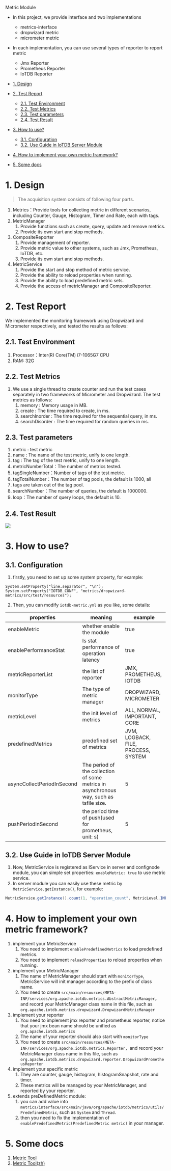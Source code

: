 <!--

    Licensed to the Apache Software Foundation (ASF) under one
    or more contributor license agreements.  See the NOTICE file
    distributed with this work for additional information
    regarding copyright ownership.  The ASF licenses this file
    to you under the Apache License, Version 2.0 (the
    "License"); you may not use this file except in compliance
    with the License.  You may obtain a copy of the License at

        http://www.apache.org/licenses/LICENSE-2.0

    Unless required by applicable law or agreed to in writing,
    software distributed under the License is distributed on an
    "AS IS" BASIS, WITHOUT WARRANTIES OR CONDITIONS OF ANY
    KIND, either express or implied.  See the License for the
    specific language governing permissions and limitations
    under the License.

-->
Metric Module

- In this project, we provide interface and two implementations
  - metrics-interface
  - dropwizard metric
  - micrometer metric
- In each implementation, you can use several types of reporter to report metric
  - Jmx Reporter
  - Prometheus Reporter
  - IoTDB Reporter

- [1. Design](#1-design)
- [2. Test Report](#2-test-report)
  - [2.1. Test Environment](#21-test-environment)
  - [2.2. Test Metrics](#22-test-metrics)
  - [2.3. Test parameters](#23-test-parameters)
  - [2.4. Test Result](#24-test-result)
- [3. How to use?](#3-how-to-use)
  - [3.1. Configuration](#31-configuration)
  - [3.2. Use Guide in IoTDB Server Module](#32-use-guide-in-iotdb-server-module)
- [4. How to implement your own metric framework?](#4-how-to-implement-your-own-metric-framework)
- [5. Some docs](#5-some-docs)

# 1. Design
> The acquisition system consists of following four parts.

1. Metrics：Provide tools for collecting metric in different scenarios, including Counter, Gauge, Histogram, Timer and Rate, each with tags.
2. MetricManager
   1. Provide functions such as create, query, update and remove metrics.
   2. Provide its own start and stop methods.
3. CompositeReporter
   1. Provide management of reporter.
   2. Provide metric value to other systems, such as Jmx, Prometheus, IoTDB, etc.
   3. Provide its own start and stop methods.
4. MetricService
   1. Provide the start and stop method of metric service.
   2. Provide the ability to reload properties when running.
   3. Provide the ability to load predefined metric sets.
   4. Provide the access of metricManager and CompositeReporter.

# 2. Test Report
We implemented the monitoring framework using Dropwizard and Micrometer respectively, and tested the results as follows:

## 2.1. Test Environment
1. Processor：Inter(R) Core(TM) i7-1065G7 CPU
2. RAM: 32G

## 2.2. Test Metrics
1. We use a single thread to create counter and run the test cases separately in two frameworks of Micrometer and Dropwizard. The test metrics as follows:
   1. memory : Memory usage in MB.
   2. create : The time required to create, in ms.
   3. searchInorder : The time required for the sequential query, in ms.
   4. searchDisorder : The time required for random queries in ms.

## 2.3. Test parameters
1. metric : test metric 
2. name : The name of the test metric, unify to one length.
3. tag : The tag of the test metric, unify to one length.
4. metricNumberTotal：The number of metrics tested.
5. tagSingleNumber：Number of tags of the test metric.
6. tagTotalNumber：The number of tag pools, the default is 1000, all
7. tags are taken out of the tag pool.
8. searchNumber：The number of queries, the default is 1000000.
9. loop：The number of query loops, the default is 10.

## 2.4. Test Result
![](https://cwiki.apache.org/confluence/download/attachments/184617400/image2021-7-14_16-32-55.png?version=1&modificationDate=1626403814000&api=v2)

# 3. How to use?

## 3.1. Configuration
1. firstly, you need to set up some system property, for example:

```
System.setProperty("line.separator", "\n");
System.setProperty("IOTDB_CONF", "metrics/dropwizard-metrics/src/test/resources");
```

2. Then, you can modify `iotdb-metric.yml` as you like, some details:

| properties                 | meaning                                                                                | example                             |
| -------------------------- | -------------------------------------------------------------------------------------- | ----------------------------------- |
| enableMetric               | whether enable the module                                                              | true                                |
| enablePerformanceStat      | Is stat performance of operation latency                                               | true                                |
| metricReporterList         | the list of reporter                                                                   | JMX, PROMETHEUS, IOTDB              |
| monitorType                | The type of metric manager                                                             | DROPWIZARD, MICROMETER              |
| metricLevel                | the init level of metrics                                                              | ALL, NORMAL, IMPORTANT, CORE        |
| predefinedMetrics          | predefined set of metrics                                                              | JVM, LOGBACK, FILE, PROCESS, SYSTEM |
| asyncCollectPeriodInSecond | The period of the collection of some metrics in asynchronous way, such as tsfile size. | 5                                   |
| pushPeriodInSecond         | the period time of push(used for prometheus, unit: s)                                  | 5                                   |

## 3.2. Use Guide in IoTDB Server Module
1. Now, MetricService is registered as IService in server and confignode module, you can simple set properties: `enableMetric: true` to use metric service.
2. In server module you can easily use these metric by `MetricService.getInstance()`, for example:

```java
MetricService.getInstance().count(1, "operation_count", MetricLevel.IMPORTANT, "name", operation.getName());
```

# 4. How to implement your own metric framework?
1. implement your MetricService
   1. You need to implement `enablePredefinedMetrics` to load predefined metrics.
   2. You need to implement `reloadProperties` to reload properties when running.
2. implement your MetricManager
   1. The name of MetricManager should start with `monitorType`, MetricService will init manager according to the prefix of class name.
   2. You need to create `src/main/resources/META-INF/services/org.apache.iotdb.metrics.AbstractMetricManager`，and record your MetricManager class name in this file, such as `org.apache.iotdb.metrics.dropwizard.DropwizardMetricManager`
3. implement your reporter
   1. You need to implement jmx reporter and prometheus reporter, notice that your jmx bean name should be unified as `org.apache.iotdb.metrics`
   2. The name of your reporter should also start with `monitorType`
   3. You need to create `src/main/resources/META-INF/services/org.apache.iotdb.metrics.Reporter`，and record your MetricManager class name in this file, such as `org.apache.iotdb.metrics.dropwizard.reporter.DropwizardPrometheusReporter`
4. implement your specific metric
   1. They are counter, gauge, histogram, histogramSnapshot, rate and timer.
   2. These metrics will be managed by your MetricManager, and reported by your reporter.
5. extends preDefinedMetric module:
   1. you can add value into `metrics/interface/src/main/java/org/apache/iotdb/metrics/utils/PredefinedMetric`, such as `System` and `Thread`.
   2. then you need to fix the implementation of `enablePredefinedMetric(PredefinedMetric metric)` in your manager.

# 5. Some docs
1. <a href = "https://iotdb.apache.org/UserGuide/Master/Maintenance-Tools/Metric-Tool.html">Metric Tool</a>
2. <a href = "https://iotdb.apache.org/zh/UserGuide/Master/Maintenance-Tools/Metric-Tool.html">Metric Tool(zh)</a>